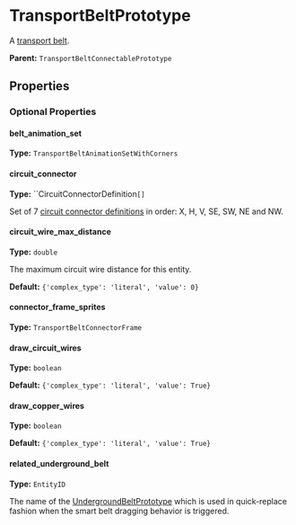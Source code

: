 # TransportBeltPrototype

A [transport belt](https://wiki.factorio.com/Transport_belt).

**Parent:** `TransportBeltConnectablePrototype`

## Properties

### Optional Properties

#### belt_animation_set

**Type:** `TransportBeltAnimationSetWithCorners`



#### circuit_connector

**Type:** ``CircuitConnectorDefinition`[]`

Set of 7 [circuit connector definitions](prototype:CircuitConnectorDefinition) in order: X, H, V, SE, SW, NE and NW.

#### circuit_wire_max_distance

**Type:** `double`

The maximum circuit wire distance for this entity.

**Default:** `{'complex_type': 'literal', 'value': 0}`

#### connector_frame_sprites

**Type:** `TransportBeltConnectorFrame`



#### draw_circuit_wires

**Type:** `boolean`



**Default:** `{'complex_type': 'literal', 'value': True}`

#### draw_copper_wires

**Type:** `boolean`



**Default:** `{'complex_type': 'literal', 'value': True}`

#### related_underground_belt

**Type:** `EntityID`

The name of the [UndergroundBeltPrototype](prototype:UndergroundBeltPrototype) which is used in quick-replace fashion when the smart belt dragging behavior is triggered.

